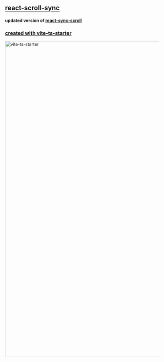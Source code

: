 ## [react-scroll-sync](https://react-scroll-sync.netlify.app/)
#### updated version of [react-sync-scroll](https://github.com/okonet/react-scroll-sync)

### [created with vite-ts-starter](https://github.com/cojoclaudiu/vite-ts-starter)

<img width="1035" alt="vite-ts-starter" src="https://user-images.githubusercontent.com/62800983/235009854-feb869f0-5246-4437-99f0-0811d45a942d.png">
